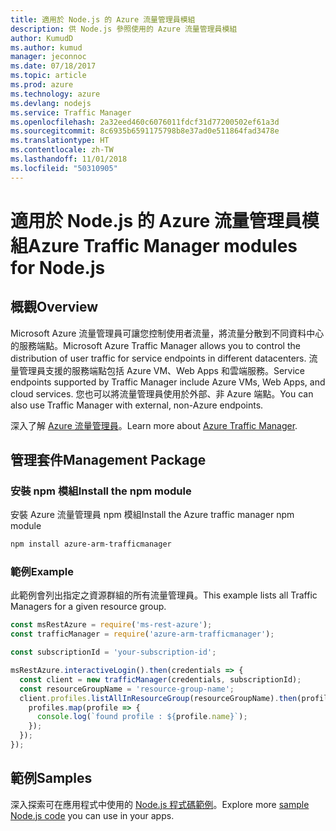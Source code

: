 ```yaml
---
title: 適用於 Node.js 的 Azure 流量管理員模組
description: 供 Node.js 參照使用的 Azure 流量管理員模組
author: KumudD
ms.author: kumud
manager: jeconnoc
ms.date: 07/18/2017
ms.topic: article
ms.prod: azure
ms.technology: azure
ms.devlang: nodejs
ms.service: Traffic Manager
ms.openlocfilehash: 2a32eed460c6076011fdcf31d77200502ef61a3d
ms.sourcegitcommit: 8c6935b6591175798b8e37ad0e511864fad3478e
ms.translationtype: HT
ms.contentlocale: zh-TW
ms.lasthandoff: 11/01/2018
ms.locfileid: "50310905"
---
```

# <a name="azure-traffic-manager-modules-for-nodejs"></a><span data-ttu-id="4357e-103">適用於 Node.js 的 Azure 流量管理員模組</span><span class="sxs-lookup"><span data-stu-id="4357e-103">Azure Traffic Manager modules for Node.js</span></span>

## <a name="overview"></a><span data-ttu-id="4357e-104">概觀</span><span class="sxs-lookup"><span data-stu-id="4357e-104">Overview</span></span>

<span data-ttu-id="4357e-105">Microsoft Azure 流量管理員可讓您控制使用者流量，將流量分散到不同資料中心的服務端點。</span><span class="sxs-lookup"><span data-stu-id="4357e-105">Microsoft Azure Traffic Manager allows you to control the distribution of user traffic for service endpoints in different datacenters.</span></span> <span data-ttu-id="4357e-106">流量管理員支援的服務端點包括 Azure VM、Web Apps 和雲端服務。</span><span class="sxs-lookup"><span data-stu-id="4357e-106">Service endpoints supported by Traffic Manager include Azure VMs, Web Apps, and cloud services.</span></span> <span data-ttu-id="4357e-107">您也可以將流量管理員使用於外部、非 Azure 端點。</span><span class="sxs-lookup"><span data-stu-id="4357e-107">You can also use Traffic Manager with external, non-Azure endpoints.</span></span>

<span data-ttu-id="4357e-108">深入了解 [Azure 流量管理員](https://docs.microsoft.com/azure/traffic-manager/traffic-manager-overview)。</span><span class="sxs-lookup"><span data-stu-id="4357e-108">Learn more about [Azure Traffic Manager](https://docs.microsoft.com/azure/traffic-manager/traffic-manager-overview).</span></span>

## <a name="management-package"></a><span data-ttu-id="4357e-109">管理套件</span><span class="sxs-lookup"><span data-stu-id="4357e-109">Management Package</span></span>

### <a name="install-the-npm-module"></a><span data-ttu-id="4357e-110">安裝 npm 模組</span><span class="sxs-lookup"><span data-stu-id="4357e-110">Install the npm module</span></span>

<span data-ttu-id="4357e-111">安裝 Azure 流量管理員 npm 模組</span><span class="sxs-lookup"><span data-stu-id="4357e-111">Install the Azure traffic manager npm module</span></span>

```bash
npm install azure-arm-trafficmanager
```

### <a name="example"></a><span data-ttu-id="4357e-112">範例</span><span class="sxs-lookup"><span data-stu-id="4357e-112">Example</span></span>

<span data-ttu-id="4357e-113">此範例會列出指定之資源群組的所有流量管理員。</span><span class="sxs-lookup"><span data-stu-id="4357e-113">This example lists all Traffic Managers for a given resource group.</span></span>

```javascript
const msRestAzure = require('ms-rest-azure');
const trafficManager = require('azure-arm-trafficmanager');

const subscriptionId = 'your-subscription-id';

msRestAzure.interactiveLogin().then(credentials => {
  const client = new trafficManager(credentials, subscriptionId);
  const resourceGroupName = 'resource-group-name';
  client.profiles.listAllInResourceGroup(resourceGroupName).then(profiles => {
    profiles.map(profile => {
      console.log(`found profile : ${profile.name}`);
    });
  });
});
```

## <a name="samples"></a><span data-ttu-id="4357e-114">範例</span><span class="sxs-lookup"><span data-stu-id="4357e-114">Samples</span></span>

<span data-ttu-id="4357e-115">深入探索可在應用程式中使用的 [Node.js 程式碼範例](https://azure.microsoft.com/resources/samples/?platform=nodejs)。</span><span class="sxs-lookup"><span data-stu-id="4357e-115">Explore more [sample Node.js code](https://azure.microsoft.com/resources/samples/?platform=nodejs) you can use in your apps.</span></span>
